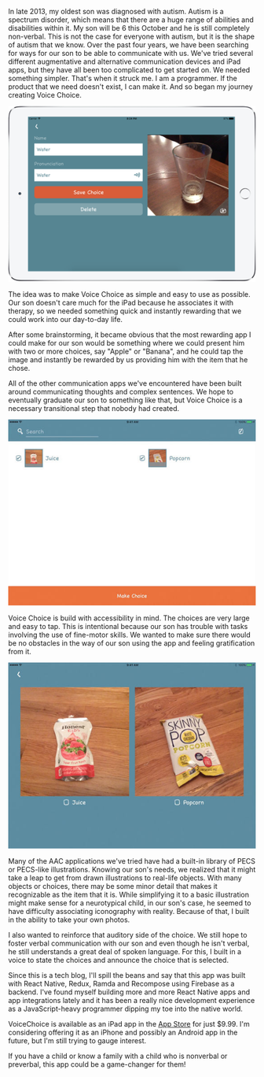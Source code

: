 In late 2013, my oldest son was diagnosed with autism. Autism is a spectrum disorder, which means that there are a huge range of abilities and disabilities within it. My son will be 6 this October and he is still completely non-verbal. This is not the case for everyone with autism, but it is the shape of autism that we know. Over the past four years, we have been searching for ways for our son to be able to communicate with us. We've tried several different augmentative and alternative communication devices and iPad apps, but they have all been too complicated to get started on. We needed something simpler. That's when it struck me. I am a programmer. If the product that we need doesn't exist, I can make it. And so began my journey creating Voice Choice.

![Create a new Choice](/images/blog/voicechoice1.png)

The idea was to make Voice Choice as simple and easy to use as possible. Our son doesn't care much for the iPad because he associates it with therapy, so we needed something quick and instantly rewarding that we could work into our day-to-day life.

After some brainstorming, it became obvious that the most rewarding app I could make for our son would be something where we could present him with two or more choices, say "Apple" or "Banana", and he could tap the image and instantly be rewarded by us providing him with the item that he chose.

All of the other communication apps we've encountered have been built around communicating thoughts and complex sentences. We hope to eventually graduate our son to something like that, but Voice Choice is a necessary transitional step that nobody had created.

![Select Choices](/images/blog/voicechoice2.jpeg)

Voice Choice is build with accessibility in mind. The choices are very large and easy to tap. This is intentional because our son has trouble with tasks involving the use of fine-motor skills. We wanted to make sure there would be no obstacles in the way of our son using the app and feeling gratification from it.

![Make a Choice](/images/blog/voicechoice3.jpg)

Many of the AAC applications we've tried have had a built-in library of PECS or PECS-like illustrations. Knowing our son's needs, we realized that it might take a leap to get from drawn illustrations to real-life objects. With many objects or choices, there may be some minor detail that makes it recognizable as the item that it is. While simplifying it to a basic illustration might make sense for a neurotypical child, in our son's case, he seemed to have difficulty associating iconography with reality. Because of that, I built in the ability to take your own photos.

I also wanted to reinforce that auditory side of the choice. We still hope to foster verbal communication with our son and even though he isn't verbal, he still understands a great deal of spoken language. For this, I built in a voice to state the choices and announce the choice that is selected.

Since this is a tech blog, I'll spill the beans and say that this app was built with React Native, Redux, Ramda and Recompose using Firebase as a backend. I've found myself building more and more React Native apps and app integrations lately and it has been a really nice development experience as a JavaScript-heavy programmer dipping my toe into the native world.

VoiceChoice is available as an iPad app in the [App Store](https://itunes.apple.com/us/app/voicechoice-verbal-assistant/id1266540796) for just $9.99. I'm considering offering it as an iPhone and possibly an Android app in the future, but I'm still trying to gauge interest.

If you have a child or know a family with a child who is nonverbal or preverbal, this app could be a game-changer for them!

